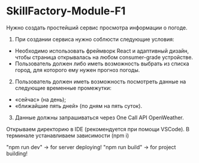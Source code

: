 # SkillFactory-Module-F1


Нужно создать простейший сервис просмотра информации о погоде.

1. При создании сервиса нужно соблюсти следующие условия:
- Необходимо использовать фреймворк React и адаптивный дизайн, чтобы страница открывалась на любом consumer-grade устройстве.
- Пользователь должен либо иметь возможность выбрать из списка город, для которого ему нужен прогноз погоды.
2. Пользователь должен иметь возможность посмотреть данные на следующие временные промежутки:
- «сейчас» (на день);
- «ближайшие пять дней» (по дням на пять суток).
3. Данные должны запрашиваться через One Call API OpenWeather.

Открываем директорию в IDE (рекомендуется при помощи VSCode).
В терминале устанавливаем зависимости (npm i)

"npm run dev" -> for server deploying!
"npm run build" -> for project building!
